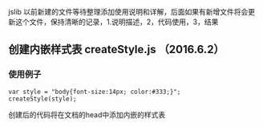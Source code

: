 jslib
以前新建的文件等待整理添加使用说明和详解，后面如果有新增文件将会更新这个文件，保持清晰的记录，1.说明描述，2，代码使用，3，结果


## 创建内嵌样式表 createStyle.js （2016.6.2）

### 使用例子
```
var style = "body{font-size:14px; color:#333;}";
createStyle(style);
```
创建后的代码将在文档的head中添加内嵌的样式表
